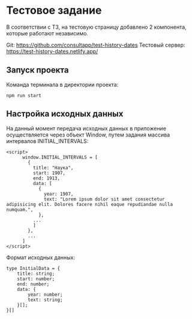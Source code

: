 # Тестовое задание

В соответствии с ТЗ, на тестовую страницу добавлено 2 компонента, которые работают независимо.

Git: https://github.com/consultapp/test-history-dates
Тестовый сервер: https://test-history-dates.netlify.app/

## Запуск проекта

Команда терминала в директории проекта:

```
npm run start
```

## Настройка исходных данных

На данный момент передача исходных данных в приложение осуществляется через объект Window, путем задания массива интервалов INITIAL_INTERVALS:

```
<script>
      window.INITIAL_INTERVALS = [
        {
          title: "Наука",
          start: 1907,
          end: 1913,
          data: [
            {
              year: 1907,
              text: "Lorem ipsum dolor sit amet consectetur adipisicing elit. Dolores facere nihil eaque repudiandae nulla numquam.",
            },
          ...
          ]
        },
        ...
      ]
</script>
```

Формат исходных данных:

```
type InitialData = {
    title: string;
    start: number;
    end: number;
    data: {
        year: number;
        text: string;
    }[];
}[]
```
